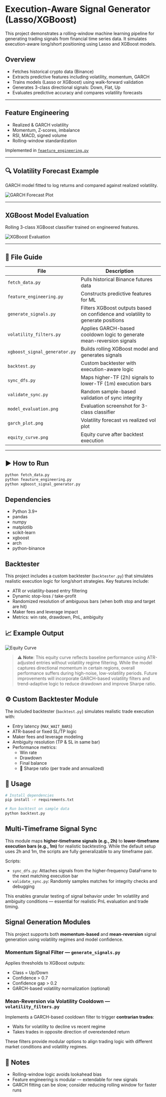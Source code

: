 # Execution-Aware Signal Generator (Lasso/XGBoost)

This project demonstrates a rolling-window machine learning pipeline for generating trading signals from financial time series data. It simulates execution-aware long/short positioning using Lasso and XGBoost models.

## Overview

- Fetches historical crypto data (Binance)
- Extracts predictive features including volatility, momentum, GARCH
- Trains models (Lasso or XGBoost) using walk-forward validation
- Generates 3-class directional signals: Down, Flat, Up
- Evaluates predictive accuracy and compares volatility forecasts

---

##  Feature Engineering

- Realized & GARCH volatility
- Momentum, Z-scores, imbalance
- RSI, MACD, signed volume
- Rolling-window standardization

Implemented in [`feaeture_engineering.py`](feaeture_engineering.py)

---

## 🔍 Volatility Forecast Example

GARCH model fitted to log returns and compared against realized volatility.

![GARCH Forecast Plot](garch_plot.png)

---

##  XGBoost Model Evaluation

Rolling 3-class XGBoost classifier trained on engineered features.

![XGBoost Evaluation](model_evaluation.png)

---

## 📁 File Guide

| File | Description |
|------|-------------|
| `fetch_data.py` | Pulls historical Binance futures data |
| `feature_engineering.py` | Constructs predictive features for ML |
| `generate_signals.py` | Filters XGBoost outputs based on confidence and volatility to generate positions |
| `volatility_filters.py` | Applies GARCH-based cooldown logic to generate mean-reversion signals |
| `xgboost_signal_generator.py` | Builds rolling XGBoost model and generates signals |
| `backtest.py` | Custom backtester with execution-aware logic |
| `sync_dfs.py` | Maps higher-TF (2h) signals to lower-TF (1m) execution bars |
| `validate_sync.py` | Random sample-based validation of sync integrity |
| `model_evaluation.png` | Evaluation screenshot for 3-class classifier |
| `garch_plot.png` | Volatility forecast vs realized vol plot |
| `equity_curve.png` | Equity curve after backtest execution |

---

## ▶️ How to Run

```bash
python fetch_data.py
python feauture_engineering.py
python xgboost_signal_generator.py
```

##  Dependencies

- Python 3.9+
- pandas
- numpy
- matplotlib
- scikit-learn
- xgboost
- arch
- python-binance

## Backtester

This project includes a custom backtester (`backtester.py`) that simulates realistic execution logic for long/short strategies. Key features include:

- ATR or volatility-based entry filtering
- Dynamic stop-loss / take-profit
- Randomized resolution of ambiguous bars (when both stop and target are hit)
- Maker fees and leverage impact
- Metrics: win rate, drawdown, PnL, ambiguity

## 📈 Example Output

![Equity Curve](equity_curve.png)

> ⚠️ **Note**: This equity curve reflects baseline performance using ATR-adjusted entries without volatility regime filtering. While the model captures directional momentum in certain regions, overall performance suffers during high-noise, low-volatility periods. Future improvements will incorporate GARCH-based volatility filters and trend-adaptive logic to reduce drawdown and improve Sharpe ratio.

## ⚙️ Custom Backtester Module

The included backtester (`backtest.py`) simulates realistic trade execution with:

- Entry latency (`MAX_WAIT_BARS`)
- ATR-based or fixed SL/TP logic
- Maker fees and leverage modeling
- Ambiguity resolution (TP & SL in same bar)
- Performance metrics:
  - Win rate
  - Drawdown
  - Final balance
  - 🔹 Sharpe ratio (per trade and annualized)

## 🧪 Usage

```bash
# Install dependencies
pip install -r requirements.txt

# Run backtest on sample data
python backtest.py
```

##  Multi-Timeframe Signal Sync

This module maps **higher-timeframe signals (e.g., 2h)** to **lower-timeframe execution bars (e.g., 1m)** for realistic backtesting. While the default setup uses 2h and 1m, the scripts are fully generalizable to any timeframe pair.

Scripts:
- `sync_dfs.py`: Attaches signals from the higher-frequency DataFrame to the next matching execution bar
- `validate_sync.py`: Randomly samples matches for integrity checks and debugging

This enables granular testing of signal behavior under 1m volatility and ambiguity conditions — essential for realistic PnL evaluation and trade timing.

##  Signal Generation Modules

This project supports both **momentum-based** and **mean-reversion** signal generation using volatility regimes and model confidence.

### Momentum Signal Filter — `generate_signals.py`
Applies thresholds to XGBoost outputs:
- Class = Up/Down
- Confidence > 0.7
- Confidence gap > 0.2
- GARCH-based volatility normalization (optional)

### Mean-Reversion via Volatility Cooldown — `volatility_filters.py`
Implements a GARCH-based cooldown filter to trigger **contrarian trades**:
- Waits for volatility to decline vs recent regime
- Takes trades in opposite direction of overextended return

These filters provide modular options to align trading logic with different market conditions and volatility regimes.


## 📌 Notes

- Rolling-window logic avoids lookahead bias
- Feature engineering is modular — extendable for new signals
- GARCH fitting can be slow; consider reducing rolling window for faster runs

